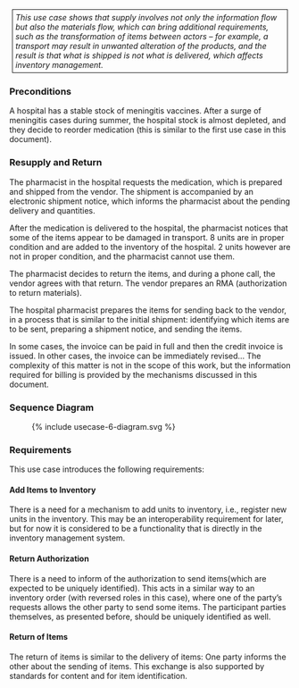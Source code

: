 <style>
  .table-usecase {
    width: 100%;
  }

  .table-usecase > thead > tr > th,
  .table-usecase > tbody > tr > th,
  .table-usecase > tfoot > tr > th,
  .table-usecase > thead > tr > td,
  .table-usecase > tbody > tr > td,
  .table-usecase > tfoot > tr > td {
    text-align: center;
  }

  .table-usecase .cell-shaded {
    background-color: #e6e6ff;
  }
  
  .table-usecase .cell-fat-bottom {
    border-bottom-width: 3px;
    border-bottom-color: #cccccc;
  }
</style>

<div style="  border: 1px solid; padding: 5px; margin: 5px;">
<i>This use case shows that supply involves not only the information flow
but also the materials flow, which can bring additional requirements,
such as the transformation of items between actors – for example, a
transport may result in unwanted alteration of the products, and the
result is that what is shipped is not what is delivered, which affects
inventory management.</i>
</div>

### Preconditions

A hospital has a stable stock of meningitis vaccines. After a surge of
meningitis cases during summer, the hospital stock is almost depleted,
and they decide to reorder medication (this is similar to the first use
case in this document).

### Resupply and Return

The pharmacist in the hospital requests the medication, which is
prepared and shipped from the vendor. The shipment is accompanied by an
electronic shipment notice, which informs the pharmacist about the
pending delivery and quantities.

After the medication is delivered to the hospital, the pharmacist
notices that some of the items appear to be damaged in transport. 8
units are in proper condition and are added to the inventory of the
hospital. 2 units however are not in proper condition, and the
pharmacist cannot use them.

The pharmacist decides to return the items, and during a phone call, the
vendor agrees with that return. The vendor prepares an RMA
(authorization to return materials).

The hospital pharmacist prepares the items for sending back to the
vendor, in a process that is similar to the initial shipment:
identifying which items are to be sent, preparing a shipment notice, and
sending the items.

In some cases, the invoice can be paid in full and then the credit
invoice is issued. In other cases, the invoice can be immediately
revised… The complexity of this matter is not in the scope of this work,
but the information required for billing is provided by the mechanisms
discussed in this document.

### Sequence Diagram


  <figure>
    {% include usecase-6-diagram.svg %}
    <!-- <figcaption>Use Case 6</figcaption> -->
  </figure>


<!-- <div style="text-align:center">
<img src="image_UC6_SequenceDiagram.png" style="width:4.57156in;height:8.1833in"/>
</div> -->

### Requirements

This use case introduces the following requirements:

#### Add Items to Inventory

There is a need for a mechanism to add units to inventory, i.e.,
register new units in the inventory. This may be an interoperability
requirement for later, but for now it is considered to be a
functionality that is directly in the inventory management system.

#### Return Authorization

There is a need to inform of the authorization to send items(which are
expected to be uniquely identified). This acts in a similar way to an
inventory order (with reversed roles in this case), where one of the
party’s requests allows the other party to send some items. The
participant parties themselves, as presented before, should be uniquely
identified as well.

#### Return of Items

The return of items is similar to the delivery of items: One party
informs the other about the sending of items. This exchange is also
supported by standards for content and for item identification.

